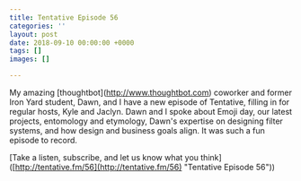 ```yaml
---
title: Tentative Episode 56
categories: ''
layout: post
date: 2018-09-10 00:00:00 +0000
tags: []
images: []

---
```

My amazing \[thoughtbot\](http://www.thoughtbot.com) coworker and former Iron Yard student, Dawn, and I have a new episode of Tentative, filling in for regular hosts, Kyle and Jaclyn. Dawn and I spoke about Emoji day, our latest projects, entomology and etymology, Dawn's expertise on designing filter systems, and how design and business goals align. It was such a fun episode to record. 

\[Take a listen, subscribe, and let us know what you think\]([http://tentative.fm/56](http://tentative.fm/56) "Tentative Episode 56"))